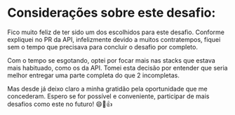 # Considerações sobre este desafio:

Fico muito feliz de ter sido um dos escolhidos para este desafio.
Conforme expliquei no PR da API, infelizmente devido a muitos contratempos, fiquei sem o tempo que precisava para concluir o desafio por completo.

Com o tempo se esgotando, optei por focar mais nas stacks que estava mais habituado, como os da API. Tomei esta decisão por entender que seria melhor entregar uma parte completa
do que 2 incompletas. 

Mas desde já deixo claro a minha gratidão pela oportunidade que me concederam. Espero se for possível e conveniente, participar de mais desafios como este no futuro! 😄🤘👍
